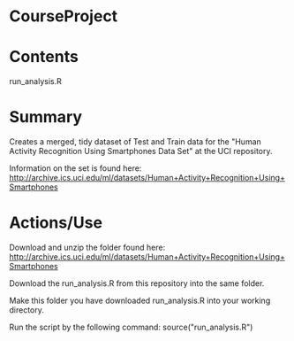 CourseProject
=============

Contents
=============
run_analysis.R

Summary
=============
Creates a merged, tidy dataset of Test and Train data for the "Human Activity Recognition Using Smartphones Data Set" at the UCI repository.

Information on the set is found here: http://archive.ics.uci.edu/ml/datasets/Human+Activity+Recognition+Using+Smartphones

Actions/Use
=============
Download and unzip the folder found here: http://archive.ics.uci.edu/ml/datasets/Human+Activity+Recognition+Using+Smartphones 

Download the run_analysis.R from this repository into the same folder.

Make this folder you have downloaded run_analysis.R into your working directory.

Run the script by the following command:
  source("run_analysis.R")





